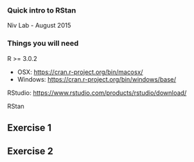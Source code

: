 
### Quick intro to RStan
Niv Lab - August 2015

### Things you will need 
R >= 3.0.2 
* OSX: https://cran.r-project.org/bin/macosx/
* Windows: https://cran.r-project.org/bin/windows/base/

RStudio: https://www.rstudio.com/products/rstudio/download/  

RStan

## Exercise 1


## Exercise 2
